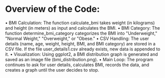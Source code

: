 # Overview of the Code:
•	BMI Calculation: The function calculate_bmi takes weight (in kilograms) and height (in meters) as input and calculates the BMI.
•	BMI Category: The function determine_bmi_category categorizes the BMI into "Underweight," "Normal Weight," "Overweight," or "Obese."
•	CSV Handling: The user details (name, age, weight, height, BMI, and BMI category) are stored in a CSV file. If the file user_details1.csv already exists, new data is appended to it.
•	Visualization: Using ggplot2, a BMI distribution graph is generated and saved as an image file (bmi_distribution.png).
•	Main Loop: The program continues to ask for user details, calculates BMI, records the data, and creates a graph until the user decides to stop.
